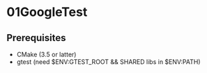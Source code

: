 # 01GoogleTest

## Prerequisites  
  * CMake (3.5 or latter)  
  * gtest (need $ENV:GTEST_ROOT && SHARED libs in $ENV:PATH)
  
